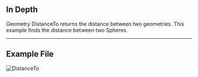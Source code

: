 ## In Depth
Geometry DistanceTo returns the distance between two geometries. This example finds the distance between two Spheres.
___
## Example File

![DistanceTo](./Autodesk.DesignScript.Geometry.Geometry.DistanceTo_img.jpg)

